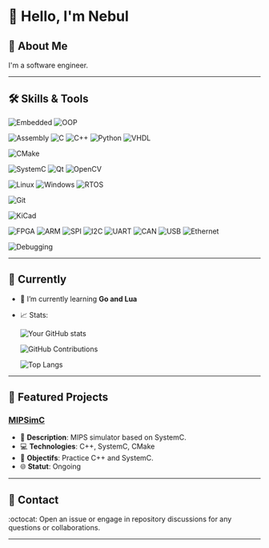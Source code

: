 # 👋 Hello, I'm Nebul

## 📖 About Me

I'm a software engineer. 

---

## 🛠 Skills & Tools

![Embedded](https://img.shields.io/badge/-Embedded-black?style=for-the-badge&logo=embedded)
![OOP](https://img.shields.io/badge/-OOP-blue?style=for-the-badge&logo=oop)

![Assembly](https://img.shields.io/badge/-Assembly-black?style=for-the-badge&logo=assembly)
![C](https://img.shields.io/badge/-C-00599C?style=for-the-badge&logo=c)
![C++](https://img.shields.io/badge/-C++-00599C?style=for-the-badge&logo=c%2B%2B)
![Python](https://img.shields.io/badge/-Python-black?style=for-the-badge&logo=Python)
![VHDL](https://img.shields.io/badge/-VHDL-blue?style=for-the-badge&logo=vhdl)

![CMake](https://img.shields.io/badge/-CMake-black?style=for-the-badge&logo=cmake)

![SystemC](https://img.shields.io/badge/-SystemC-orange?style=for-the-badge&logo=systemc)
![Qt](https://img.shields.io/badge/-Qt-green?style=for-the-badge&logo=qt)
![OpenCV](https://img.shields.io/badge/-OpenCV-green?style=for-the-badge&logo=opencv)

![Linux](https://img.shields.io/badge/-Linux-black?style=for-the-badge&logo=linux)
![Windows](https://img.shields.io/badge/-Windows-black?style=for-the-badge&logo=windows)
![RTOS](https://img.shields.io/badge/-RTOS-black?style=for-the-badge&logo=rtos)

![Git](https://img.shields.io/badge/-Git-black?style=for-the-badge&logo=git)

![KiCad](https://img.shields.io/badge/-KiCad-brown?style=for-the-badge&logo=kicad)

![FPGA](https://img.shields.io/badge/-FPGA-blue?style=for-the-badge&logo=fpga)
![ARM](https://img.shields.io/badge/-ARM-black?style=for-the-badge&logo=arm)
![SPI](https://img.shields.io/badge/-SPI-lightgrey?style=for-the-badge&logo=spi)
![I2C](https://img.shields.io/badge/-I2C-yellow?style=for-the-badge&logo=i2c)
![UART](https://img.shields.io/badge/-UART-blue?style=for-the-badge&logo=uart)
![CAN](https://img.shields.io/badge/-CAN-black?style=for-the-badge&logo=can)
![USB](https://img.shields.io/badge/-USB-black?style=for-the-badge&logo=usb)
![Ethernet](https://img.shields.io/badge/-Ethernet-black?style=for-the-badge&logo=ethernet)

![Debugging](https://img.shields.io/badge/-Debugging-red?style=for-the-badge&logo=debugging)

---

## 🎯 Currently

- 🌱 I’m currently learning **Go and Lua**
- 📈 Stats:
  
    ![Your GitHub stats](https://github-readme-stats.vercel.app/api?username=Nebul&show_icons=true&theme=tokyonight&count_private=true)
  
    ![GitHub Contributions](https://github-readme-streak-stats.herokuapp.com/?user=Nebul)
  
    ![Top Langs](https://github-readme-stats.vercel.app/api/top-langs/?username=Nebul&layout=compact)
  
  
---

## 🚀 Featured Projects

### [MIPSimC](https://github.com/nebul/MIPSimC)
- 📖 **Description**: MIPS simulator based on SystemC.
- 💻 **Technologies**: C++, SystemC, CMake
- 🎯 **Objectifs**: Practice C++ and SystemC.
- 🌐 **Statut**: Ongoing

---

## 📮 Contact
  
:octocat: Open an issue or engage in repository discussions for any questions or collaborations.

---
